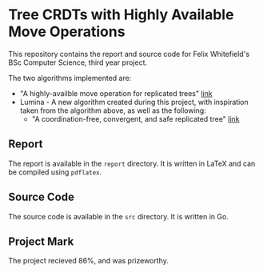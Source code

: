 # Tree CRDTs with Highly Available Move Operations

This repository contains the report and source code for Felix Whitefield's BSc Computer Science, third year project.

The two algorithms implemented are:

* "A highly-availble move operation for replicated trees" [link](https://martin.kleppmann.com/papers/move-op.pdf)
* Lumina - A new algorithm created during this project, with inspiration taken from the algorithm above, as well as the following:
  * "A coordination-free, convergent, and safe replicated tree" [link](https://arxiv.org/pdf/2103.04828.pdf)


## Report 

The report is available in the `report` directory. It is written in LaTeX and can be compiled using `pdflatex`.

## Source Code

The source code is available in the `src` directory. It is written in Go.

## Project Mark

The project recieved 86%, and was prizeworthy.
